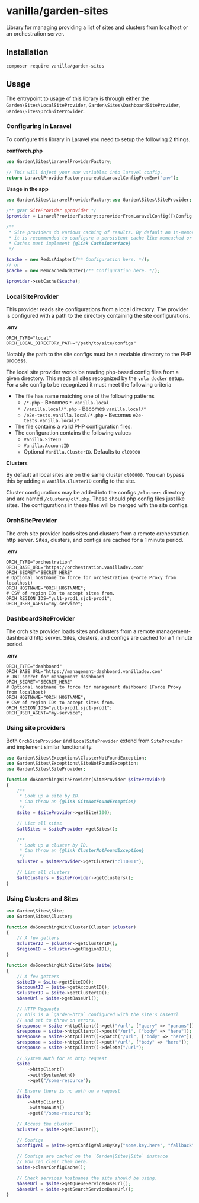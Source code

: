 # vanilla/garden-sites

Library for managing providing a list of sites and clusters from localhost or an orchestration server.

## Installation

```shell
composer require vanilla/garden-sites
```

## Usage

The entrypoint to usage of this library is through either the `Garden\Sites\LocalSiteProvider`, `Garden\Sites\DashboardSiteProvider`, `Garden\Sites\OrchSiteProvider`.

### Configuring in Laravel

To configure this library in Laravel you need to setup the following 2 things.

**conf/orch.php**

```php
use Garden\Sites\LaravelProviderFactory;

// This will inject your env variables into laravel config.
return LaravelProviderFactory::createLaravelConfigFromEnv("env");
```

**Usage in the app**

```php
use Garden\Sites\LaravelProviderFactory;use Garden\Sites\SiteProvider;

/** @var SiteProvider $provider */
$provider = LaravelProviderFactory::providerFromLaravelConfig([\Config::class, 'get'])

/**
 * Site providers do various caching of results. By default an in-memory cache is used, but especially with an orch-client
 * it is recommended to configure a persistent cache like memcached or redis.
 * Caches must implement {@link CacheInterface}
 */

$cache = new RedisAdapter(/** Configuration here. */);
// or
$cache = new MemcachedAdapter(/** Configuration here. */);

$provider->setCache($cache);
```

### LocalSiteProvider

This provider reads site configurations from a local directory. The provider is configured with a path to the directory containing the site configurations.

**.env**

```env
ORCH_TYPE="local"
ORCH_LOCAL_DIRECTORY_PATH="/path/to/site/configs"
```

Notably the path to the site configs must be a readable directory to the PHP process.

The local site provider works be reading php-based config files from a given directory. This reads all sites recognized by the `vnla docker` setup. For a site config to be recognized it must meet the following criteria

-   The file has name matching one of the following patterns
    -   `/*.php` - Becomes `*.vanilla.local`
    -   `/vanilla.local/*.php` - Becomes `vanilla.local/*`
    -   `/e2e-tests.vanilla.local/*.php` - Becomes `e2e-tests.vanilla.local/*`
-   The file contains a valid PHP configuration files.
-   The configuration contains the following values
    -   `Vanilla.SiteID`
    -   `Vanilla.AccountID`
    -   Optional `Vanilla.ClusterID`. Defaults to `cl00000`

**Clusters**

By default all local sites are on the same cluster `cl00000`. You can bypass this by adding a `Vanilla.ClusterID` config to the site.

Cluster configurations may be added into the configs `/clusters` directory and are named `/clusters/cl*.php`. These should php config files just like sites. The configurations in these files will be merged with the site configs.

### OrchSiteProvider

The orch site provider loads sites and clusters from a remote orchestration http server. Sites, clusters, and configs are cached for a 1 minute period.

**.env**

```env
ORCH_TYPE="orchestration"
ORCH_BASE_URL="https://orchestration.vanilladev.com"
ORCH_SECRET="SECRET_HERE"
# Optional hostname to force for orchestration (Force Proxy from localhost)
ORCH_HOSTNAME="ORCH_HOSTNAME";
# CSV of region IDs to accept sites from.
ORCH_REGION_IDS="yul1-prod1,sjc1-prod1";
ORCH_USER_AGENT="my-service";
```

### DashboardSiteProvider

The orch site provider loads sites and clusters from a remote management-dashboard http server. Sites, clusters, and configs are cached for a 1 minute period.

**.env**

```env
ORCH_TYPE="dashboard"
ORCH_BASE_URL="https://management-dashboard.vanilladev.com"
# JWT secret for management dashboard
ORCH_SECRET="SECRET_HERE"
# Optional hostname to force for management dashboard (Force Proxy from localhost)
ORCH_HOSTNAME="ORCH_HOSTNAME";
# CSV of region IDs to accept sites from.
ORCH_REGION_IDS="yul1-prod1,sjc1-prod1";
ORCH_USER_AGENT="my-service";
```

### Using site providers

Both `OrchSiteProvider` and `LocalSiteProvider` extend from `SiteProvider` and implement similar functionality.

```php
use Garden\Sites\Exceptions\ClusterNotFoundException;
use Garden\Sites\Exceptions\SiteNotFoundException;
use Garden\Sites\SiteProvider;

function doSomethingWithProvider(SiteProvider $siteProvider)
{
    /**
     * Look up a site by ID.
     * Can throw an {@link SiteNotFoundException}
     */
    $site = $siteProvider->getSite(100);

    // List all sites
    $allSites = $siteProvider->getSites();

    /**
     * Look up a cluster by ID.
     * Can throw an {@link ClusterNotFoundException}
     */
    $cluster = $siteProvider->getCluster("cl10001");

    // List all clusters
    $allClusters = $siteProvider->getClusters();
}
```

### Using Clusters and Sites

```php
use Garden\Sites\Site;
use Garden\Sites\Cluster;

function doSomethingWithCluster(Cluster $cluster)
{
    // A few getters
    $clusterID = $cluster->getClusterID();
    $regionID = $cluster->getRegionID();
}

function doSomethingWithSite(Site $site)
{
    // A few getters
    $siteID = $site->getSiteID();
    $accountID = $site->getAccountID();
    $clusterID = $site->getClusterID();
    $baseUrl = $site->getBaseUrl();

    // HTTP Requests
    // This is a `garden-http` configured with the site's baseUrl
    // and set to throw on errors.
    $response = $site->httpClient()->get("/url", ["query" => "params"]);
    $response = $site->httpClient()->post("/url", ["body" => "here"]);
    $response = $site->httpClient()->patch("/url", ["body" => "here"]);
    $response = $site->httpClient()->put("/url", ["body" => "here"]);
    $response = $site->httpClient()->delete("/url");

    // System auth for an http request
    $site
        ->httpClient()
        ->withSystemAuth()
        ->get("/some-resource");

    // Ensure there is no auth on a request
    $site
        ->httpClient()
        ->withNoAuth()
        ->get("/some-resource");

    // Access the cluster
    $cluster = $site->getCluster();

    // Configs
    $configVal = $site->getConfigValueByKey("some.key.here", "fallback");

    // Configs are cached on the `Garden\Sites\Site` instance
    // You can clear them here.
    $site->clearConfigCache();

    // Check services hostnames the site should be using.
    $baseUrl = $site->getQueueServiceBaseUrl();
    $baseUrl = $site->getSearchServiceBaseUrl();
}
```
